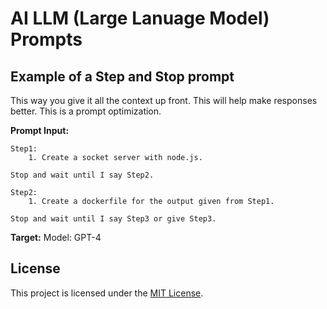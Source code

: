 
# AI LLM (Large Lanuage Model) Prompts

## Example of a Step and Stop prompt

This way you give it all the context up front. This will help make responses better.
This is a prompt optimization.

**Prompt Input:**
```
Step1: 
    1. Create a socket server with node.js.

Stop and wait until I say Step2.

Step2:
    1. Create a dockerfile for the output given from Step1.

Stop and wait until I say Step3 or give Step3.
```

**Target:** Model: GPT-4

## License

This project is licensed under the [MIT License](LICENSE).